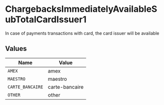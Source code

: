 # ChargebacksImmediatelyAvailableSubTotalCardIssuer1

In case of payments transactions with card, the card issuer will be available


## Values

| Name             | Value            |
| ---------------- | ---------------- |
| `AMEX`           | amex             |
| `MAESTRO`        | maestro          |
| `CARTE_BANCAIRE` | carte-bancaire   |
| `OTHER`          | other            |